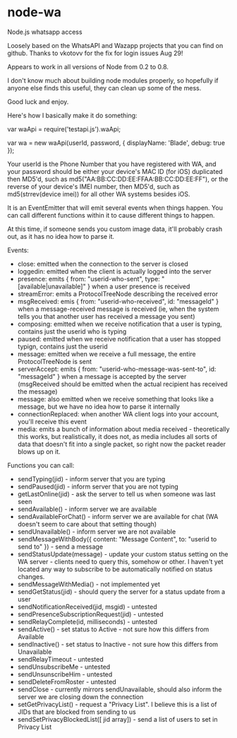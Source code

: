 node-wa
=======

Node.js whatsapp access

Loosely based on the WhatsAPI and Wazapp projects that you can find on github.
Thanks to vkotovv for the fix for login issues Aug 29!

Appears to work in all versions of Node from 0.2 to 0.8.  

I don't know much about building node modules properly, so hopefully if anyone else finds this useful, they can
clean up some of the mess.  

Good luck and enjoy.

Here's how I basically make it do something:

var waApi = require('testapi.js').waApi;

var wa = new waApi(userId, password, { displayName: 'Blade', debug: true });

Your userId is the Phone Number that you have registered with WA, and your password should be either your device's MAC ID (for iOS) duplicated then MD5'd, such as md5("AA:BB:CC:DD:EE:FFAA:BB:CC:DD:EE:FF"), or the reverse of your device's IMEI number, then MD5'd, such as md5(strrev(device imei)) for all other WA systems besides iOS.

It is an EventEmitter that will emit several events when things happen.  You can call different functions within it to 
cause different things to happen.

At this time, if someone sends you custom image data, it'll probably crash out, as it has no idea how to parse it.

Events:

* close: emitted when the connection to the server is closed
* loggedin: emitted when the client is actually logged into the server
* presence: emits { from: "userid-who-sent", type: "[available|unavailable]" } when a user presence is received
* streamError: emits a ProtocolTreeNode describing the received error
* msgReceived: emis { from: "userid-who-received", id: "messageId" } when a message-received message is received (ie, when the system tells you that another user has received a message you sent)
* composing: emitted when we receive notification that a user is typing, contains just the userid who is typing
* paused: emitted when we receive notification that a user has stopped typign, contains just the userid 
* message: emitted when we receive a full message, the entire ProtocolTreeNode is sent
* serverAccept: emits { from: "userid-who-message-was-sent-to", id: "messageId" } when a message is accepted by the server (msgReceived should be emitted when the actual recipient has received the message)
* message: also emitted when we receive something that looks like a message, but we have no idea how to parse it internally
* connectionReplaced: when another WA client logs into your account, you'll receive this event
* media: emits a bunch of information about media received - theoretically this works, but realistically, it does not, as media includes all sorts of data that doesn't fit into a single packet, so right now the packet reader blows up on it.


Functions you can call:

* sendTyping(jid) - inform server that you are typing
* sendPaused(jid) - inform server that you are not typing
* getLastOnline(jid) - ask the server to tell us when someone was last seen
* sendAvailable() - inform server we are available
* sendAvailableForChat() - inform server we are available for chat (WA doesn't seem to care about that setting though)
* sendUnavailable() - inform server we are not available
* sendMessageWithBody({ content: "Message Content", to: "userid to send to" }) - send a message
* sendStatusUpdate(message) - update your custom status setting on the WA server - clients need to query this, somehow or other. I haven't yet located any way to subscribe to be automatically notified on status changes.
* sendMessageWithMedia() - not implemented yet
* sendGetStatus(jid) - should query the server for a status update from a user
* sendNotificationReceived(jid, msgid) - untested
* sendPresenceSubscriptionRequest(jid) - untested
* sendRelayComplete(id, milliseconds) - untested
* sendActive() - set status to Active - not sure how this differs from Available
* sendInactive() - set status to Inactive - not sure how this differs from Unavailable
* sendRelayTimeout - untested
* sendUnsubscribeMe - untested
* sendUnsunscribeHim - untested
* sendDeleteFromRoster - untested
* sendClose - currently mirrors sendUnavailable, should also inform the server we are closing down the connection
* setGetPrivacyList() - request a "Privacy List". I believe this is a list of JIDs that are blocked from sending to us
* sendSetPrivacyBlockedList([ jid array]) - send a list of users to set in Privacy List

